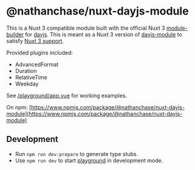 # @nathanchase/nuxt-dayjs-module

This is a Nuxt 3 compatible module built with the official Nuxt 3 [module-builder](https://github.com/nuxt/module-builder) for [dayjs](https://github.com/iamkun/dayjs/). This is meant as a Nuxt 3 version of [dayjs-module](https://github.com/nuxt-community/dayjs-module) to satisfy [Nuxt 3 support](https://github.com/nuxt-community/dayjs-module/issues/376).

Provided plugins included:
* AdvancedFormat
* Duration
* RelativeTime
* Weekday

See [/playground/app.vue](https://github.com/nathanchase/dayjs/blob/master/playground/app.vue) for working examples.

On npm: [https://www.npmjs.com/package/@nathanchase/nuxt-dayjs-module](https://www.npmjs.com/package/@nathanchase/nuxt-dayjs-module)

## Development

- Run `npm run dev:prepare` to generate type stubs.
- Use `npm run dev` to start [playground](./playground) in development mode.
